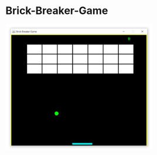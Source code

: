 # Brick-Breaker-Game

<img src="https://github.com/scd-02/Brick-Breaker-Game/blob/main/BrickBreaker.png" alt="game-img" width="400">
